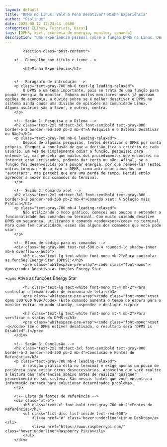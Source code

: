 ```yaml
---
layout: default
title: "DPMS no Linux: Vale a Pena Desativar? Minha Experiência"
author: "Piolinux"
date: 2025-08-12 12:24:44 -0300
categories: [Linux, Tutoriais, Dicas]
tags: [DPMS, xset, economia de energia, monitor, comando]
description: "Uma experiência pessoal sobre a função DPMS no Linux. Descubra se vale a pena desativar a economia de energia do monitor e como usar o comando xset de forma segura."
---
```





            <section class="post-content">
                
        <!-- Cabeçalho com título e ícone -->
        
            <h2>Minha Experiência</h2>
     
        
        <!-- Parágrafo de introdução -->
        <p class="text-gray-700 mb-6 text-lg leading-relaxed">
            O DPMS é um tema importante, pois se trata de uma função para poupar energia do monitor. Embora muitos monitores novos já possuam opções de economia, a dúvida sobre se é melhor desativar o DPMS no sistema ainda causa uma divisão de opiniões na comunidade Linux. Alguns usuários são a favor, e outros, contra.
        </p>

        <!-- Seção 1: Pesquisa e o Dilema -->
        <h2 class="text-2xl md:text-3xl font-semibold text-gray-800 border-b-2 border-red-300 pb-2 mb-4">A Pesquisa e o Dilema: Desativar ou Não?</h2>
        <p class="text-gray-700 mb-6 leading-relaxed">
            Depois de algumas pesquisas, tentei desativar o DPMS por conta própria. Cheguei à conclusão de que a decisão fica a critério de cada usuário. Em vez de simplesmente odiar a função, pesquisei para entendê-la, mas percebi que muitos dos procedimentos que encontrei na internet eram arriscados, podendo dar certo ou não. Afinal, se a função foi desenvolvida para poupar energia, por que removê-la? Testei outras formas de desativar o DPMS, como adicionar comandos no "autostart", mas percebi que era uma perda de tempo. Decidi então aprender a mexer nos comandos do terminal.
        </p>
        
        <!-- Seção 2: Comando xset -->
        <h2 class="text-2xl md:text-3xl font-semibold text-gray-800 border-b-2 border-red-300 pb-2 mb-4">Comando xset: A Solução mais Prática</h2>
        <p class="text-gray-700 mb-4 leading-relaxed">
            Não utilizando o modo gráfico, comecei aos poucos a entender a funcionalidade dos comandos no terminal. Com muito cuidado desative  DPMS em segurança, utilizando o comando <code>xset</code> no terminal. Para quem tem curiosidade, esses são alguns dos comandos que você pode usar:
        </p>
        
        <!-- Bloco de código para os comandos -->
        <div class="bg-gray-800 text-red-500 p-4 rounded-lg shadow-inner mb-6 overflow-x-auto">
            <h3 class="text-lg text-white font-mono mb-2">Para controlar as funções Energy Star (DPMS):</h3>
            <pre class="whitespace-pre-wrap"><code class="font-mono">-dpms</code> Desativa as funções Energy Star
<code class="font-mono">+dpms</code> Ativa as funções Energy Star</pre>
            
            <h3 class="text-lg text-white font-mono mt-4 mb-2">Para controlar o temporizador de economia de tela:</h3>
            <pre class="whitespace-pre-wrap"><code class="font-mono">xset dpms 300 600 900</code> (Este comando aumenta o tempo de espera para o monitor entrar em modo standby, suspender e desligar.)</pre>
            
            <h3 class="text-lg text-white font-mono mt-4 mb-2">Para verificar o status do DPMS:</h3>
            <pre class="whitespace-pre-wrap"><code class="font-mono">xset -q</code> (Se o DPMS estiver desativado, o resultado será "DPMS is Disabled".)</pre>
        </div>

        <!-- Seção 3: Conclusão -->
        <h2 class="text-2xl md:text-3xl font-semibold text-gray-800 border-b-2 border-red-300 pb-2 mb-4">Conclusão e Fontes de Referência</h2>
        <p class="text-gray-700 mb-4 leading-relaxed">
            A solução prática está no terminal e exige apenas um pouco de paciência para evitar erros desnecessários. Aconselho que você realize a leitura das referências abaixo antes de realizar qualquer procedimento no seu sistema. São nessas fontes que você encontra a informação correta para solucionar determinados problemas.
        </p>
        
        <!-- Lista de fontes de referência -->
        <div class="mt-6">
            <h3 class="text-xl font-bold text-gray-700 mb-2">Fontes de Referência:</h3>
            <ul class="list-disc list-inside text-red-600">
                <li><a href="#" class="hover:underline">Linux Desktop</a></li>
                <li><a href="https://www.raspberrypi.com/" class="hover:underline">Raspberry Pi</a></li>
            </ul>
        </div>
   
   </section>
  

